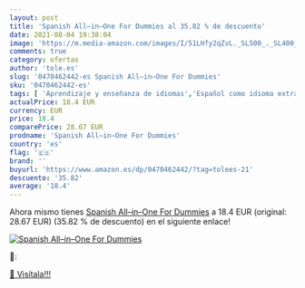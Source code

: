 ```yaml
---
layout: post
title: 'Spanish All–in–One For Dummies al 35.82 % de descuento'
date: 2021-08-04 19:38:04
image: 'https://m.media-amazon.com/images/I/51LHfy2qZvL._SL500_._SL400_.jpg'
comments: true
category: ofertas
author: 'tole.es'
slug: '0470462442-es Spanish All–in–One For Dummies'
sku: '0470462442-es'
tags: [ 'Aprendizaje y enseñanza de idiomas','Español como idioma extranjero','Guías de estudio y repaso','Lengua, lingüística y redacción','Libros','Libros universitarios de humanidades','Libros universitarios y de estudios superiores', ]
actualPrice: 18.4 EUR
currency: EUR
price: 18.4
comparePrice: 28.67 EUR
prodname: 'Spanish All–in–One For Dummies'
country: 'es'
flag: '🇪🇸'
brand: ''
buyurl: 'https://www.amazon.es/dp/0470462442/?tag=tolees-21'
descuento: '35.82'
average: '18.4'
---
```


Ahora mismo tienes [Spanish All–in–One For Dummies](https://www.amazon.es/dp/0470462442/?tag=tolees-21) a 18.4 EUR (original: 28.67 EUR) (35.82 %  de descuento) en el siguiente enlace!

[![Spanish All–in–One For Dummies](https://m.media-amazon.com/images/I/51LHfy2qZvL._SL500_._SL400_.jpg)](https://www.amazon.es/dp/0470462442/?tag=tolees-21)

🔎:


[🛒 Visítala!!!](https://www.amazon.es/dp/0470462442/?tag=tolees-21)
